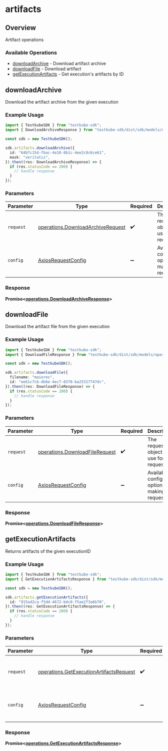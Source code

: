 # artifacts

## Overview

Artifact operations

### Available Operations

* [downloadArchive](#downloadarchive) - Download artifact archive
* [downloadFile](#downloadfile) - Download artifact
* [getExecutionArtifacts](#getexecutionartifacts) - Get execution's artifacts by ID

## downloadArchive

Download the artifact archive from the given execution

### Example Usage

```typescript
import { TestkubeSDK } from "testkube-sdk";
import { DownloadArchiveResponse } from "testkube-sdk/dist/sdk/models/operations";

const sdk = new TestkubeSDK();

sdk.artifacts.downloadArchive({
  id: "64b7c15d-fbac-4e18-8b1c-4ee2c8c6ce61",
  mask: "veritatis",
}).then((res: DownloadArchiveResponse) => {
  if (res.statusCode == 200) {
    // handle response
  }
});
```

### Parameters

| Parameter                                                                              | Type                                                                                   | Required                                                                               | Description                                                                            |
| -------------------------------------------------------------------------------------- | -------------------------------------------------------------------------------------- | -------------------------------------------------------------------------------------- | -------------------------------------------------------------------------------------- |
| `request`                                                                              | [operations.DownloadArchiveRequest](../../models/operations/downloadarchiverequest.md) | :heavy_check_mark:                                                                     | The request object to use for the request.                                             |
| `config`                                                                               | [AxiosRequestConfig](https://axios-http.com/docs/req_config)                           | :heavy_minus_sign:                                                                     | Available config options for making requests.                                          |


### Response

**Promise<[operations.DownloadArchiveResponse](../../models/operations/downloadarchiveresponse.md)>**


## downloadFile

Download the artifact file from the given execution

### Example Usage

```typescript
import { TestkubeSDK } from "testkube-sdk";
import { DownloadFileResponse } from "testkube-sdk/dist/sdk/models/operations";

const sdk = new TestkubeSDK();

sdk.artifacts.downloadFile({
  filename: "maiores",
  id: "eeb1c7cb-db6e-4ec7-8378-ba25317747dc",
}).then((res: DownloadFileResponse) => {
  if (res.statusCode == 200) {
    // handle response
  }
});
```

### Parameters

| Parameter                                                                        | Type                                                                             | Required                                                                         | Description                                                                      |
| -------------------------------------------------------------------------------- | -------------------------------------------------------------------------------- | -------------------------------------------------------------------------------- | -------------------------------------------------------------------------------- |
| `request`                                                                        | [operations.DownloadFileRequest](../../models/operations/downloadfilerequest.md) | :heavy_check_mark:                                                               | The request object to use for the request.                                       |
| `config`                                                                         | [AxiosRequestConfig](https://axios-http.com/docs/req_config)                     | :heavy_minus_sign:                                                               | Available config options for making requests.                                    |


### Response

**Promise<[operations.DownloadFileResponse](../../models/operations/downloadfileresponse.md)>**


## getExecutionArtifacts

Returns artifacts of the given executionID

### Example Usage

```typescript
import { TestkubeSDK } from "testkube-sdk";
import { GetExecutionArtifactsResponse } from "testkube-sdk/dist/sdk/models/operations";

const sdk = new TestkubeSDK();

sdk.artifacts.getExecutionArtifacts({
  id: "915ad2ca-f5dd-4672-bdc0-f5ae2f3a6b70",
}).then((res: GetExecutionArtifactsResponse) => {
  if (res.statusCode == 200) {
    // handle response
  }
});
```

### Parameters

| Parameter                                                                                          | Type                                                                                               | Required                                                                                           | Description                                                                                        |
| -------------------------------------------------------------------------------------------------- | -------------------------------------------------------------------------------------------------- | -------------------------------------------------------------------------------------------------- | -------------------------------------------------------------------------------------------------- |
| `request`                                                                                          | [operations.GetExecutionArtifactsRequest](../../models/operations/getexecutionartifactsrequest.md) | :heavy_check_mark:                                                                                 | The request object to use for the request.                                                         |
| `config`                                                                                           | [AxiosRequestConfig](https://axios-http.com/docs/req_config)                                       | :heavy_minus_sign:                                                                                 | Available config options for making requests.                                                      |


### Response

**Promise<[operations.GetExecutionArtifactsResponse](../../models/operations/getexecutionartifactsresponse.md)>**

